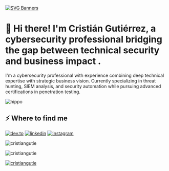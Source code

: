 [![SVG Banners](https://svg-banners.vercel.app/api?type=typeWriter&text1=white_r4bb1t%20👨‍💻&width=1000&height=100)](https://github.com/Akshay090/svg-banners)
<h1>👋 Hi there! I'm Cristián Gutiérrez, a cybersecurity professional bridging the gap between technical security and business impact .</h1>
<p>I'm a cybersecurity professional with experience combining deep technical expertise with strategic business vision. Currently specializing in threat hunting, SIEM analysis, and security automation while pursuing advanced certifications in penetration testing.</p>

![hippo](https://media1.giphy.com/media/v1.Y2lkPTc5MGI3NjExYm55NWhjczBrb2o0eXQyb290Mm1vemJtcmk2Mmlsc2VjY2lxemJ4ZyZlcD12MV9pbnRlcm5hbF9naWZfYnlfaWQmY3Q9Zw/KzQENJNdQaF2Bv9gXk/giphy.gif)
<h2>⚡️ Where to find me</h2>
<p><a target="_blank" href="https://dev.to/cristiangutie" style="display: inline-block;"><img src="https://img.shields.io/badge/dev-to?style=for-the-badge&logo=dev-to&logoColor=white&color=black" alt="dev.to" /></a>
<a target="_blank" href="https://www.linkedin.com/in/cristiangutie" style="display: inline-block;"><img src="https://img.shields.io/badge/linkedin-logo?style=for-the-badge&logo=linkedin&logoColor=white&color=%230a77b6" alt="linkedin" /></a>
<a target="_blank" href="https://www.instagram.com/cristiangutie" style="display: inline-block;"><img src="https://img.shields.io/badge/instagram-logo?style=for-the-badge&logo=instagram&logoColor=white&color=%23F35369" alt="instagram" /></a></p>
<p><img align="center" src="https://github-readme-stats.vercel.app/api?username=cristiangutie&show_icons=true&locale=en" alt="cristiangutie" /></p>
<p><img src="https://github-readme-stats.vercel.app/api/top-langs?username=cristiangutie&show_icons=true&locale=en&layout=compact" alt="cristiangutie" /></p>
<p><a href="https://github.com/ryo-ma/github-profile-trophy"><img src="https://github-profile-trophy.vercel.app/?username=cristiangutie" alt="cristiangutie" /></a></p>
